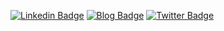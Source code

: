 [![Linkedin Badge](https://img.shields.io/badge/-LinkedIn-0e76a8?style=flat-square&logo=Linkedin&logoColor=white)](https://www.linkedin.com/in/sergiobarriel/)
[![Blog Badge](https://img.shields.io/badge/Blog-000000?style=flat-square&logo=google-chrome&logoColor=white)](https://medium.com/@sergiobarriel)
[![Twitter Badge](https://img.shields.io/badge/-Twitter-00acee?style=flat-square&logo=Twitter&logoColor=white)](https://twitter.com/sergiobarriel)
